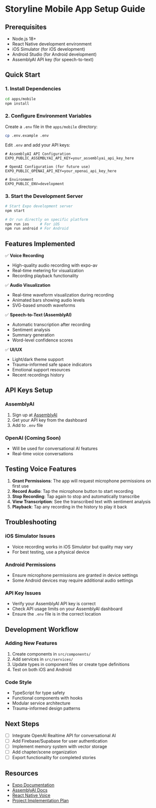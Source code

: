 # Storyline Mobile App Setup Guide

## Prerequisites

- Node.js 18+
- React Native development environment
- iOS Simulator (for iOS development)
- Android Studio (for Android development)
- AssemblyAI API key (for speech-to-text)

## Quick Start

### 1. Install Dependencies

```bash
cd apps/mobile
npm install
```

### 2. Configure Environment Variables

Create a `.env` file in the `apps/mobile` directory:

```bash
cp .env.example .env
```

Edit `.env` and add your API keys:

```env
# AssemblyAI API Configuration
EXPO_PUBLIC_ASSEMBLYAI_API_KEY=your_assemblyai_api_key_here

# OpenAI Configuration (for future use)
EXPO_PUBLIC_OPENAI_API_KEY=your_openai_api_key_here

# Environment
EXPO_PUBLIC_ENV=development
```

### 3. Start the Development Server

```bash
# Start Expo development server
npm start

# Or run directly on specific platform
npm run ios     # For iOS
npm run android # For Android
```

## Features Implemented

✅ **Voice Recording**
- High-quality audio recording with expo-av
- Real-time metering for visualization
- Recording playback functionality

✅ **Audio Visualization**
- Real-time waveform visualization during recording
- Animated bars showing audio levels
- SVG-based smooth waveforms

✅ **Speech-to-Text (AssemblyAI)**
- Automatic transcription after recording
- Sentiment analysis
- Summary generation
- Word-level confidence scores

✅ **UI/UX**
- Light/dark theme support
- Trauma-informed safe space indicators
- Emotional support resources
- Recent recordings history

## API Keys Setup

### AssemblyAI
1. Sign up at [AssemblyAI](https://www.assemblyai.com/)
2. Get your API key from the dashboard
3. Add to `.env` file

### OpenAI (Coming Soon)
- Will be used for conversational AI features
- Real-time voice conversations

## Testing Voice Features

1. **Grant Permissions**: The app will request microphone permissions on first use
2. **Record Audio**: Tap the microphone button to start recording
3. **Stop Recording**: Tap again to stop and automatically transcribe
4. **View Transcription**: See the transcribed text with sentiment analysis
5. **Playback**: Tap any recording in the history to play it back

## Troubleshooting

### iOS Simulator Issues
- Voice recording works in iOS Simulator but quality may vary
- For best testing, use a physical device

### Android Permissions
- Ensure microphone permissions are granted in device settings
- Some Android devices may require additional audio settings

### API Key Issues
- Verify your AssemblyAI API key is correct
- Check API usage limits on your AssemblyAI dashboard
- Ensure the `.env` file is in the correct location

## Development Workflow

### Adding New Features
1. Create components in `src/components/`
2. Add services in `src/services/`
3. Update types in component files or create type definitions
4. Test on both iOS and Android

### Code Style
- TypeScript for type safety
- Functional components with hooks
- Modular service architecture
- Trauma-informed design patterns

## Next Steps

- [ ] Integrate OpenAI Realtime API for conversational AI
- [ ] Add Firebase/Supabase for user authentication
- [ ] Implement memory system with vector storage
- [ ] Add chapter/scene organization
- [ ] Export functionality for completed stories

## Resources

- [Expo Documentation](https://docs.expo.dev/)
- [AssemblyAI Docs](https://www.assemblyai.com/docs)
- [React Native Voice](https://github.com/react-native-voice/voice)
- [Project Implementation Plan](../../STORYLINE_IMPLEMENTATION_PLAN.md)